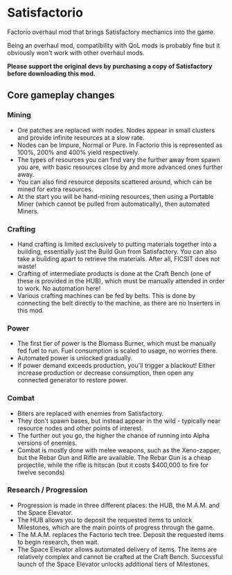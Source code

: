 # Satisfactorio
Factorio overhaul mod that brings Satisfactory mechanics into the game.

Being an overhaul mod, compatibility with QoL mods is probably fine but it obviously won't work with other overhaul mods.

**Please support the original devs by purchasing a copy of Satisfactory before downloading this mod.**

## Core gameplay changes
### Mining
- Ore patches are replaced with nodes. Nodes appear in small clusters and provide infinite resources at a slow rate.
- Nodes can be Impure, Normal or Pure. In Factorio this is represented as 100%, 200% and 400% yield respectively.
- The types of resources you can find vary the further away from spawn you are, with basic resources close by and more advanced ones further away.
- You can also find resource deposits scattered around, which can be mined for extra resources.
- At the start you will be hand-mining resources, then using a Portable Miner (which cannot be pulled from automatically), then automated Miners.

### Crafting
- Hand crafting is limited exclusively to putting materials together into a building, essentially just the Build Gun from Satisfactory. You can also take a building apart to retrieve the materials. After all, FICSIT does not waste!
- Crafting of intermediate products is done at the Craft Bench (one of these is provided in the HUB), which must be manually attended in order to work. No automation here!
- Various crafting machines can be fed by belts. This is done by connecting the belt directly to the machine, as there are no Inserters in this mod.

### Power
- The first tier of power is the Biomass Burner, which must be manually fed fuel to run. Fuel consumption is scaled to usage, no worries there.
- Automated power is unlocked gradually.
- If power demand exceeds production, you'll trigger a blackout! Either increase production or decrease consumption, then open any connected generator to restore power.

### Combat
- Biters are replaced with enemies from Satisfactory.
- They don't spawn bases, but instead appear in the wild - typically near resource nodes and other points of interest.
- The further out you go, the higher the chance of running into Alpha versions of enemies.
- Combat is mostly done with melee weapons, such as the Xeno-zapper, but the Rebar Gun and Rifle are available. The Rebar Gun is a cheap projectile, while the rifle is hitscan (but it costs $400,000 to fire for twelve seconds)

### Research / Progression
- Progression is made in three different places: the HUB, the M.A.M. and the Space Elevator.
- The HUB allows you to deposit the requested items to unlock Milestones, which are the main points of progress through the game.
- The M.A.M. replaces the Factorio tech tree. Deposit the requested items to begin research, then wait.
- The Space Elevator allows automated delivery of items. The items are relatively complex and cannot be crafted at the Craft Bench. Successful launch of the Space Elevator unlocks additional tiers of Milestones.

